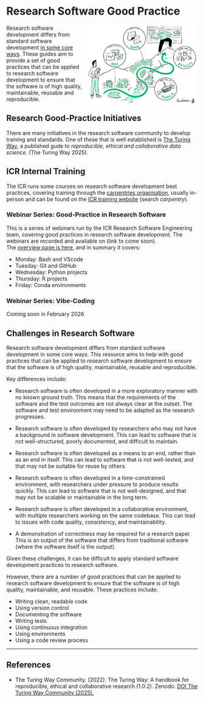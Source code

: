 # Research Software Good Practice
<a href="https://book.the-turing-way.org/"><img src="assets/turing.png" alt="Turing Logo" align="right" width="300"/></a>
Research software development differs from standard software development [in some core ways](#what-are-the-challenges-in-research-software). These guides aim to provide a set of good practices that can be applied to research software development to ensure that the software is of high quality, maintainable, reusable and reproducible.

## Research Good-Practice Initiatives
There are many initiatives in the research software community to develop training and standards. One of these that is well established is [The Turing Way](https://book.the-turing-way.org/), a published gude to *reproducible, ethical and collaborative data science.* (The Turing Way 2025).


## ICR Internal Training  
The ICR runs some courses on research software development best practices, covering training through the [carpentries organisation](https://carpentries.org/), usually in-person and can be found on the [ICR training website](https://training.icr.ac.uk/) (search *carpentry*). 

### Webinar Series: Good-Practice in Research Software
This is a series of webinars run by the ICR Research Software Engineering team, covering good practices in research software development. The webinars are recorded and available on (link to come soon).  
The [overview page is here](good/overview.md), and in summary it covers:  
- Monday: Bash and VScode  
- Tuesday: Git and GitHub  
- Wednesday: Python projects  
- Thursday: R projects  
- Friday: Conda environments  

### Webinar Series: Vibe-Coding
Coming soon in February 2026  

## Challenges in Research Software

Research software development differs from standard software development in some core ways. This resource aims to help with good practices that can be applied to research software development to ensure that the software is of high quality, maintainable, reusable and reproducible.

Key differences include:

- Research software is often developed in a more exploratory manner with no known ground truth. This means that the requirements of the software and the test outcomes are not always clear at the outset. The software and test environment may need to be adapted as the research progresses.

- Research software is often developed by researchers who may not have a background in software development. This can lead to software that is not well-structured, poorly documented, and difficult to maintain.

- Research software is often developed as a means to an end, rather than as an end in itself. This can lead to software that is not well-tested, and that may not be suitable for reuse by others.

- Research software is often developed in a time-constrained environment, with researchers under pressure to produce results quickly. This can lead to software that is not well-designed, and that may not be scalable or maintainable in the long term.

- Research software is often developed in a collaborative environment, with multiple researchers working on the same codebase. This can lead to issues with code quality, consistency, and maintainability.

- A demonstration of correctness may be required for a research paper. This is an output of the software that differs from traditional software (where the software itself is the output).

Given these challenges, it can be difficult to apply standard software development practices to research software.

However, there are a number of good practices that can be applied to research software development to ensure that the software is of high quality, maintainable, and reusable. These practices include:
- Writing clean, readable code
- Using version control
- Documenting the software
- Writing tests
- Using continuous integration
- Using environments
- Using a code review process

---  

## References  
- The Turing Way Community. (2022). The Turing Way: A handbook for reproducible, ethical and collaborative research (1.0.2). Zenodo. [DOI The Turing Way Community (2025).](https://zenodo.org/records/15213042)  






